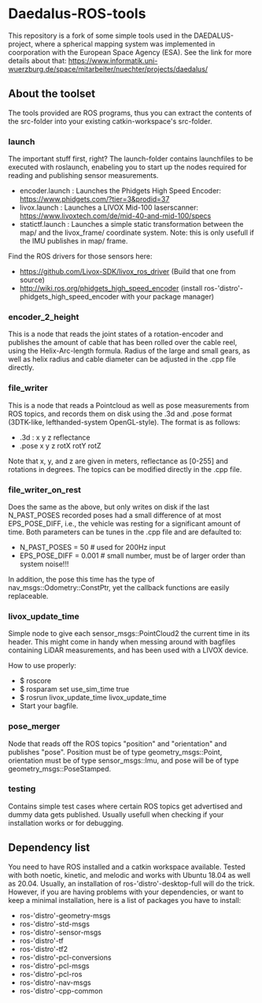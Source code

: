 # Daedalus-ROS-tools
This repository is a fork of some simple tools used in the DAEDALUS-project, where a spherical mapping system was implemented in coorporation with the European Space Agency (ESA). 
See the link for more details about that:
https://www.informatik.uni-wuerzburg.de/space/mitarbeiter/nuechter/projects/daedalus/

## About the toolset
The tools provided are ROS programs, thus you can extract the contents of the src-folder into your existing catkin-workspace's src-folder.

### launch
The important stuff first, right? 
The launch-folder contains launchfiles to be executed with roslaunch, enabeling you to start up the nodes required for reading and publishing sensor measurements.
 - encoder.launch : Launches the Phidgets High Speed Encoder: https://www.phidgets.com/?tier=3&prodid=37 
 - livox.launch : Launches a LIVOX Mid-100 laserscanner: https://www.livoxtech.com/de/mid-40-and-mid-100/specs  
 - statictf.launch : Launches a simple static transformation between the map/ and the livox_frame/ coordinate system. Note: this is only usefull if the IMU publishes in map/ frame.  

Find the ROS drivers for those sensors here:
 - https://github.com/Livox-SDK/livox_ros_driver (Build that one from source)
 - http://wiki.ros.org/phidgets_high_speed_encoder (install ros-'distro'-phidgets_high_speed_encoder with your package manager)

### encoder_2_height
This is a node that reads the joint states of a rotation-encoder and publishes the amount of cable that has been rolled over the cable reel, using the Helix-Arc-length formula. Radius of the large and small gears, as well as helix radius and cable diameter can be adjusted in the .cpp file directly.

### file_writer
This is a node that reads a Pointcloud as well as pose measurements from ROS topics, and records them on disk using the .3d and .pose format (3DTK-like, lefthanded-system OpenGL-style). The format is as follows:
 - .3d : x y z reflectance
 - .pose x y z rotX rotY rotZ
 
 Note that x, y, and z are given in meters, reflectance as [0-255] and rotations in degrees.
 The topics can be modified directly in the .cpp file.

### file_writer_on_rest
Does the same as the above, but only writes on disk if the last N_PAST_POSES recorded poses had a small difference of at most EPS_POSE_DIFF, i.e., the vehicle was resting for a significant amount of time.
Both parameters can be tunes in the .cpp file and are defaulted to:
 - N_PAST_POSES = 50   # used for 200Hz input
 - EPS_POSE_DIFF = 0.001   # small number, must be of larger order than system noise!!! 

In addition, the pose this time has the type of nav_msgs::Odometry::ConstPtr, yet the callback functions are easily replaceable.

### livox_update_time
Simple node to give each sensor_msgs::PointCloud2 the current time in its header.
This might come in handy when messing around with bagfiles containing LiDAR measurements, and has been used with a LIVOX device.

How to use properly:
 - $ roscore
 - $ rosparam set use_sim_time true
 - $ rosrun livox_update_time livox_update_time
 - Start your bagfile.

### pose_merger
Node that reads off the ROS topics "position" and "orientation" and publishes "pose". 
Position must be of type geometry_msgs::Point, orientation must be of type sensor_msgs::Imu, and pose will be of type geometry_msgs::PoseStamped.

### testing 
Contains simple test cases where certain ROS topics get advertised and dummy data gets published.
Usually usefull when checking if your installation works or for debugging.

## Dependency list
You need to have ROS installed and a catkin workspace available.
Tested with both noetic, kinetic, and melodic and works with Ubuntu 18.04 as well as 20.04. 
Usually, an installation of ros-'distro'-desktop-full will do the trick.
However, if you are having problems with your dependencies, or want to keep a minimal installation, here is a list of packages you have to install:
 - ros-'distro'-geometry-msgs
 - ros-'distro'-std-msgs
 - ros-'distro'-sensor-msgs
 - ros-'distro'-tf
 - ros-'distro'-tf2
 - ros-'distro'-pcl-conversions
 - ros-'distro'-pcl-msgs
 - ros-'distro'-pcl-ros
 - ros-'distro'-nav-msgs
 - ros-'distro'-cpp-common

